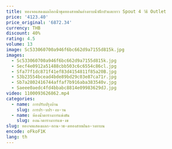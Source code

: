 ```yaml
---
title: ทองจอแสดงผลก๊อกน้ําชุดทองสายฝนอ่างอาบน้ําฝักบัวแตะยาว Spout 4 วิธี Outlet
price: '4123.40'
price_original: '6872.34'
currency: THB
discount: 40%
rating: 4.5
volume: 13
image: Sc533060700a946f6bc662d9a7155d815k.jpg
images:
  - Sc533060700a946f6bc662d9a7155d815k.jpg
  - Secf4e0912a51488cbb503c6c6554c86cl.jpg
  - Sfa77f1dc871f41ef83d4154811f85a20B.jpg
  - S3b23554bcead4bde89bd29c03e87ca71r.jpg
  - Sb7a2802416744affaf7b916aba383540v.jpg
  - Saeee0aedc4fd4bbabc8814e09983629dJ.jpg
video: 1100093626862.mp4
categories:
  - name: การปรับปรุงบ้าน
    slug: การปร-บปร-งบ-าน
  - name: ห้องน้ำตารางการแข่งขัน
    slug: องน-ำตารางการแข-งข
slug: ทองจอแสดงผลก-อกน-าช-ดทองสายฝนอ-างอาบน
encode: oFkoF1K
lang: th
---
```

  